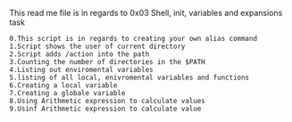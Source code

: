 This read me file is in regards to 0x03 Shell, init, variables and expansions task

	0.This script is in regards to creating your own alias command
	1.Script shows the user of current directory
	2.Script adds /action into the path
	3.Counting the number of directories in the $PATH
	4.Listing out enviromental variables
	5.listing of all local, enivromental variables and functions
	6.Creating a local variable
	7.Creating a globale variable
	8.Using Arithmetic expression to calculate values
	9.Usinf Arithmetic expression to calculate value
